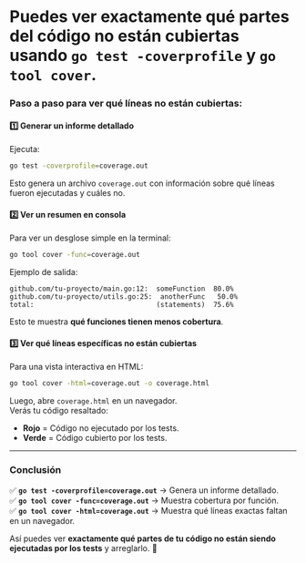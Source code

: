 
# Puedes ver exactamente qué partes del código no están cubiertas usando **`go test -coverprofile` y `go tool cover`**.  


### **Paso a paso para ver qué líneas no están cubiertas:**

#### **1️⃣ Generar un informe detallado**
Ejecuta:
```sh
go test -coverprofile=coverage.out
```
Esto genera un archivo `coverage.out` con información sobre qué líneas fueron ejecutadas y cuáles no.

#### **2️⃣ Ver un resumen en consola**
Para ver un desglose simple en la terminal:
```sh
go tool cover -func=coverage.out
```
Ejemplo de salida:
```
github.com/tu-proyecto/main.go:12:  someFunction  80.0%
github.com/tu-proyecto/utils.go:25:  anotherFunc   50.0%
total:                              (statements)  75.6%
```
Esto te muestra **qué funciones tienen menos cobertura**.

#### **3️⃣ Ver qué líneas específicas no están cubiertas**
Para una vista interactiva en HTML:
```sh
go tool cover -html=coverage.out -o coverage.html
```
Luego, abre `coverage.html` en un navegador.  
Verás tu código resaltado:  
- **Rojo** = Código no ejecutado por los tests.  
- **Verde** = Código cubierto por los tests.  

---

### **Conclusión**
✅ **`go test -coverprofile=coverage.out`** → Genera un informe detallado.  
✅ **`go tool cover -func=coverage.out`** → Muestra cobertura por función.  
✅ **`go tool cover -html=coverage.out`** → Muestra qué líneas exactas faltan en un navegador.  

Así puedes ver **exactamente qué partes de tu código no están siendo ejecutadas por los tests** y arreglarlo. 🚀
